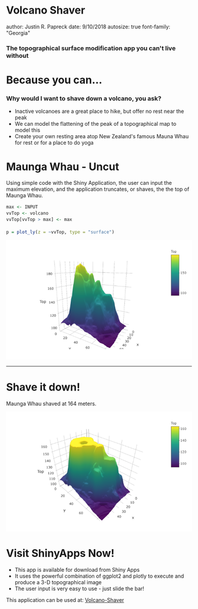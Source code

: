 Volcano Shaver 
========================================================
author: Justin R. Papreck
date: 9/10/2018
autosize: true
font-family: "Georgia"

<h3> The topographical surface modification app you can't live without </h3>

Because you can...
========================================================

<h3>Why would I want to shave down a volcano, you ask?</h3> 

- Inactive volcanoes are a great place to hike, but offer no rest near the peak
- We can model the flattening of the peak of a topographical map to model this
- Create your own resting area atop New Zealand's famous Mauna Whau for rest or for a place to do yoga

Maunga Whau - Uncut
========================================================
Using simple code with the Shiny Application, the user can input the maximum elevation, and the application truncates, or shaves, the the top of Maunga Whau.  

```r
max <- INPUT
vvTop <- volcano
vvTop[vvTop > max] <- max

p = plot_ly(z = ~vvTop, type = "surface")
```

![Plot 1](www/plot1.png)

***



Shave it down!
========================================================
Maunga Whau shaved at 164 meters.

![Plot 2](www/plot2.png)

Visit ShinyApps Now!
========================================================
- This app is available for download from Shiny Apps 
- It uses the powerful combination of ggplot2 and plotly to execute and produce a 3-D topographical image
- The user input is very easy to use - just slide the bar!

This application can be used at: <a href="https://jrumpelstiltskin.shinyapps.io/volcano-shave/">Volcano-Shaver</a>
